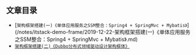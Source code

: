 ## 文章目录
* [`架构框架搭建(一)《单体应用服务之SSM整合：Spring4 + SpringMvc + Mybatis》`](/notes/itstack-demo-frame/2019-12-22-架构框架搭建(一)《单体应用服务之SSM整合：Spring4 + SpringMvc + Mybatis》.md)
* [`架构框架搭建(二)《Dubbo分布式领域驱动设计架构框体》`](/notes/itstack-demo-frame/2019-12-31-架构框架搭建(二)《Dubbo分布式领域驱动设计架构框体》.md)
